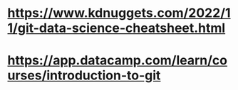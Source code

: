 # https://www.kdnuggets.com/2022/11/git-data-science-cheatsheet.html

# https://app.datacamp.com/learn/courses/introduction-to-git
